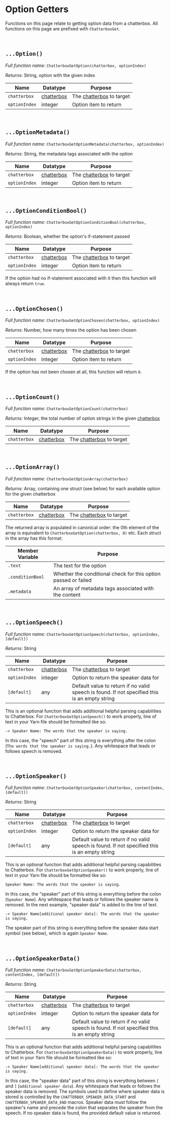 # Option Getters

Functions on this page relate to getting option data from a chatterbox. All functions on this page are prefixed with `ChatterboxGet`.

&nbsp;

## `...Option()`

_Full function name:_ `ChatterboxGetOption(chatterbox, optionIndex)`

_Returns:_ String, option with the given index

|Name         |Datatype                          |Purpose                                         |
|-------------|----------------------------------|------------------------------------------------|
|`chatterbox` |[chatterbox](concept-chatterboxes)|The [chatterbox](concept-chatterboxes) to target|
|`optionIndex`|integer                           |Option item to return                           |

&nbsp;

## `...OptionMetadata()`

_Full function name:_ `ChatterboxGetOptionMetadata(chatterbox, optionIndex)`

_Returns:_ String, the metadata tags associated with the option

|Name         |Datatype                          |Purpose                                         |
|-------------|----------------------------------|------------------------------------------------|
|`chatterbox` |[chatterbox](concept-chatterboxes)|The [chatterbox](concept-chatterboxes) to target|
|`optionIndex`|integer                           |Option item to return                           |

&nbsp;

## `...OptionConditionBool()`

_Full function name:_ `ChatterboxGetOptionConditionBool(chatterbox, optionIndex)`

_Returns:_ Boolean, whether the option's if-statement passed

|Name         |Datatype                          |Purpose                                         |
|-------------|----------------------------------|------------------------------------------------|
|`chatterbox` |[chatterbox](concept-chatterboxes)|The [chatterbox](concept-chatterboxes) to target|
|`optionIndex`|integer                           |Option item to return                           |

If the option had no if-statement associated with it then this function will always return `true`.

&nbsp;

## `...OptionChosen()`

_Full function name:_ `ChatterboxGetOptionChosen(chatterbox, optionIndex)`

_Returns:_ Number, how many times the option has been chosen

|Name         |Datatype                          |Purpose                                         |
|-------------|----------------------------------|------------------------------------------------|
|`chatterbox` |[chatterbox](concept-chatterboxes)|The [chatterbox](concept-chatterboxes) to target|
|`optionIndex`|integer                           |Option item to return                           |

If the option has not been chosen at all, this function will return `0`.

&nbsp;

## `...OptionCount()`

_Full function name:_ `ChatterboxGetOptionCount(chatterbox)`

_Returns:_ Integer, the total number of option strings in the given [chatterbox](concept-chatterboxes)

|Name        |Datatype                          |Purpose                                         |
|------------|----------------------------------|------------------------------------------------|
|`chatterbox`|[chatterbox](concept-chatterboxes)|The [chatterbox](concept-chatterboxes) to target|

&nbsp;

## `...OptionArray()`

_Full function name:_ `ChatterboxGetOptionArray(chatterbox)`

_Returns:_ Array, containing one struct (see below) for each available option for the given chatterbox

|Name          |Datatype                          |Purpose                                         |
|--------------|----------------------------------|------------------------------------------------|
|`chatterbox`  |[chatterbox](concept-chatterboxes)|The [chatterbox](concept-chatterboxes) to target|

The returned array is populated in canonical order: the 0th element of the array is equivalent to `ChatterboxGetOption(chatterbox, 0)` etc. Each struct in the array has this format:

|Member Variable |Purpose                                                       |
|----------------|--------------------------------------------------------------|
|`.text`         |The text for the option                                       |
|`.conditionBool`|Whether the conditional check for this option passed or failed|
|`.metadata`     |An array of metadata tags associated with the content         |

&nbsp;

## `...OptionSpeech()`

_Full function name:_ `ChatterboxGetOptionSpeech(chatterbox, optionIndex, [default])`

_Returns:_ String

|Name         |Datatype                          |Purpose                                                                                      |
|-------------|----------------------------------|---------------------------------------------------------------------------------------------|
|`chatterbox` |[chatterbox](concept-chatterboxes)|The [chatterbox](concept-chatterboxes) to target                                             |
|`optionIndex`|integer                           |Option to return the speaker data for                                                        |
|`[default]`  |any                               |Default value to return if no valid speech is found. If not specified this is an empty string|

This is an optional function that adds additional helpful parsing capabilities to Chatterbox. For `ChatterboxGetOptionSpeech()` to work properly, line of text in your Yarn file should be formatted like so:

```
-> Speaker Name: The words that the speaker is saying.
```

In this case, the "speech" part of this string is everything after the colon (`The words that the speaker is saying.`). Any whitespace that leads or follows speech is removed.

&nbsp;

## `...OptionSpeaker()`

_Full function name:_ `ChatterboxGetOptionSpeaker(chatterbox, contentIndex, [default])`

_Returns:_ String

|Name         |Datatype                          |Purpose                                                                                      |
|-------------|----------------------------------|---------------------------------------------------------------------------------------------|
|`chatterbox` |[chatterbox](concept-chatterboxes)|The [chatterbox](concept-chatterboxes) to target                                             |
|`optionIndex`|integer                           |Option to return the speaker data for                                                        |
|`[default]`  |any                               |Default value to return if no valid speech is found. If not specified this is an empty string|

This is an optional function that adds additional helpful parsing capabilities to Chatterbox. For `ChatterboxGetOptionSpeaker()` to work properly, line of text in your Yarn file should be formatted like so:

```
Speaker Name: The words that the speaker is saying.
```

In this case, the "speaker" part of this string is everything before the colon (`Speaker Name`). Any whitespace that leads or follows the speaker name is removed. In the next example, "speaker data" is added to the line of text.

```
-> Speaker Name[additional speaker data]: The words that the speaker is saying.
```

The speaker part of this string is everything before the speaker data start symbol (see below), which is again `Speaker Name`.

&nbsp;

## `...OptionSpeakerData()`

_Full function name:_ `ChatterboxGetOptionSpeakerData(chatterbox, contentIndex, [default])`

_Returns:_ String

|Name         |Datatype                          |Purpose                                                                                      |
|-------------|----------------------------------|---------------------------------------------------------------------------------------------|
|`chatterbox` |[chatterbox](concept-chatterboxes)|The [chatterbox](concept-chatterboxes) to target                                             |
|`optionIndex`|integer                           |Option to return the speaker data for                                                        |
|`[default]`  |any                               |Default value to return if no valid speech is found. If not specified this is an empty string|

This is an optional function that adds additional helpful parsing capabilities to Chatterbox. For `ChatterboxGetOptionSpeakerData()` to work properly, line of text in your Yarn file should be formatted like so:

```
-> Speaker Name[additional speaker data]: The words that the speaker is saying.
```

In this case, the "speaker data" part of this string is everything between `[` and `]` (`additional speaker data`). Any whitespace that leads or follows the speaker data is removed. The symbols used to define where speaker data is stored is controlled by the `CHATTERBOX_SPEAKER_DATA_START` and `CHATTERBOX_SPEAKER_DATA_END` macros. Speaker data must follow the speaker's name and precede the colon that separates the speaker from the speech. If no speaker data is found, the provided default value is returned.

&nbsp;